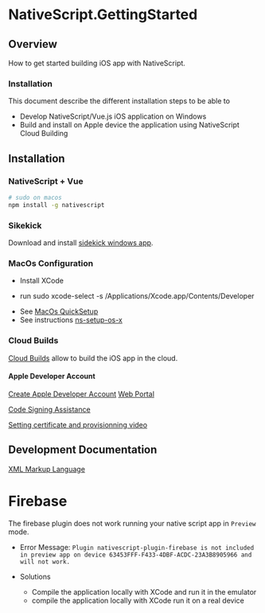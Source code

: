 # NativeScript.GettingStarted


## Overview

How to get started building iOS app with NativeScript.

### Installation
This document describe the different installation steps to be able to
- Develop NativeScript/Vue.js iOS application on Windows
- Build and install on Apple device the application using NativeScript Cloud Building

## Installation

### NativeScript + Vue

```bash
# sudo on macos
npm install -g nativescript
```

### Sikekick

Download and install [sidekick windows app](https://www.nativescript.org/nativescript-sidekick).

### MacOs Configuration
- Install XCode
 * run sudo xcode-select -s /Applications/Xcode.app/Contents/Developer
- See [MacOs QuickSetup](https://docs.nativescript.org/start/quick-setup)
- See instructions [ns-setup-os-x](https://docs.nativescript.org/start/ns-setup-os-x)

### Cloud Builds

[Cloud Builds](https://docs.nativescript.org/sidekick/user-guide/build-app/cloud-build)
allow to build the iOS app in the cloud.

#### Apple Developer Account
[Create Apple Developer Account](https://appleid.apple.com/account#!&page=create)
[Web Portal](https://iforgot.apple.com/appleid#!&section=appleid)

[Code Signing Assistance](https://docs.nativescript.org/sidekick/user-guide/code-signing/code-signing-for-ios/code-signing-assistance)

[Setting certificate and provisionning video](https://www.youtube.com/watch?v=5gKuR2UCOnM)

## Development Documentation

[XML Markup Language](https://docs.nativescript.org/ui/ns-ui-widgets/action-bar)


# Firebase

The firebase plugin does not work running your native script app in `Preview` mode.

- Error Message: `Plugin nativescript-plugin-firebase is not included in preview app on device 63453FFF-F433-4DBF-ACDC-23A3B8905966 and will not work.`

- Solutions
  * Compile the application locally with XCode and run it in the emulator
  * compile the application locally with XCode run it on a real device
  
